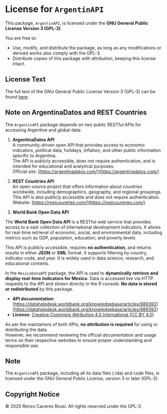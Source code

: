 # License for `ArgentinAPI`

This package, `ArgentinAPI`, is licensed under the **GNU General Public License Version 3 (GPL-3)**.

You are free to:

- Use, modify, and distribute the package, as long as any modifications or derived works also comply with the GPL-3.
- Distribute copies of this package with attribution, keeping this license intact.

## License Text

The full text of the GNU General Public License Version 3 (GPL-3) can be found [here](https://www.gnu.org/licenses/gpl-3.0.txt).

## Note on ArgentinaDatos and REST Countries

The `ArgentinAPI` package depends on two public RESTful APIs for accessing Argentine and global data:

1. **ArgentinaDatos API**  
   A community-driven open API that provides access to economic indicators, political data, holidays, inflation, and other public information specific to Argentina.  
   The API is publicly accessible, does not require authentication, and is intended for educational and analytical purposes.  
   Official site: [https://argentinadatos.com/](https://argentinadatos.com/)

2. **REST Countries API**  
   An open-source project that offers information about countries worldwide, including demographics, geography, and regional groupings.  
   This API is also publicly accessible and does not require authentication.  
   Website: [https://restcountries.com/](https://restcountries.com/)
   
3. **World Bank Open Data API**

The **World Bank Open Data API** is a RESTful web service that provides access to a vast collection of international development indicators. It allows for real-time retrieval of economic, social, and environmental data, including metrics such as GDP, population, education, and poverty levels.

This API is publicly accessible, requires **no authentication**, and returns results in either **JSON** or **XML** format. It supports filtering by country, indicator code, and year. It is widely used in data science, research, and educational contexts.

In the `MexicoDataAPI` package, the API is used to **dynamically retrieve and display real-time indicators for Mexico**. 
Data is accessed live via HTTP requests to the API and shown directly in the R console. **No data is stored or redistributed** by this package.

- **API documentation**: [https://datahelpdesk.worldbank.org/knowledgebase/articles/889392](https://datahelpdesk.worldbank.org/knowledgebase/articles/889392)
- **License**: [Creative Commons Attribution 4.0 International (CC BY 4.0)](https://creativecommons.org/licenses/by/4.0/)   

As per the maintainers of both APIs, **no attribution is required** for using or distributing the data.  
However, we recommend reviewing the official documentation and usage terms on their respective websites to ensure proper understanding and responsible use.
 

## Note

The `ArgentinAPI` package, including all its data files (.rda) and code files, is licensed under the GNU General Public License, version 3 or later (GPL-3).

## Copyright Notice

© 2025 Renzo Caceres Rossi. All rights reserved under the GPL-3.
